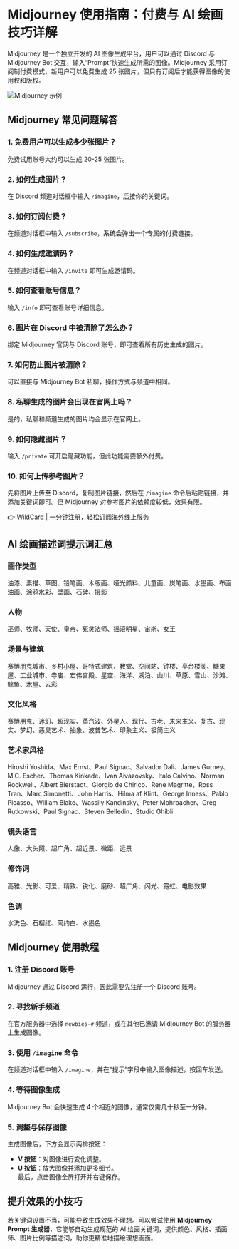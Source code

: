 # Midjourney 使用指南：付费与 AI 绘画技巧详解

Midjourney 是一个独立开发的 AI 图像生成平台，用户可以通过 Discord 与 Midjourney Bot 交互，输入“Prompt”快速生成所需的图像。Midjourney 采用订阅制付费模式，新用户可以免费生成 25 张图片，但只有订阅后才能获得图像的使用权和版权。

![Midjourney 示例](https://bbtdd.com/img/85906142234579.webp)

## Midjourney 常见问题解答

### 1. 免费用户可以生成多少张图片？
免费试用账号大约可以生成 20-25 张图片。

### 2. 如何生成图片？
在 Discord 频道对话框中输入 ` /imagine `，后接你的关键词。

### 3. 如何订阅付费？
在频道对话框中输入 ` /subscribe `，系统会弹出一个专属的付费链接。

### 4. 如何生成邀请码？
在频道对话框中输入 ` /invite ` 即可生成邀请码。

### 5. 如何查看账号信息？
输入 ` /info ` 即可查看账号详细信息。

### 6. 图片在 Discord 中被清除了怎么办？
绑定 Midjourney 官网与 Discord 账号，即可查看所有历史生成的图片。

### 7. 如何防止图片被清除？
可以直接与 Midjourney Bot 私聊，操作方式与频道中相同。

### 8. 私聊生成的图片会出现在官网上吗？
是的，私聊和频道生成的图片均会显示在官网上。

### 9. 如何隐藏图片？
输入 ` /private ` 可开启隐藏功能，但此功能需要额外付费。

### 10. 如何上传参考图片？
先将图片上传至 Discord，复制图片链接，然后在 ` /imagine ` 命令后粘贴链接，并添加关键词即可。但 Midjourney 对参考图片的依赖度较低，效果有限。

👉 [WildCard | 一分钟注册，轻松订阅海外线上服务](https://bbtdd.com/WildCard)

## AI 绘画描述词提示词汇总

### 画作类型
油漆、素描、草图、铅笔画、木版画、哑光颜料、儿童画、炭笔画、水墨画、布面油画、涂鸦水彩、壁画、石碑、摄影

### 人物
巫师、牧师、天使、皇帝、死灵法师、摇滚明星、宙斯、女王

### 场景与建筑
赛博朋克城市、乡村小屋、哥特式建筑、教堂、空间站、钟楼、亭台楼阁、糖果屋、工业城市、寺庙、宏伟宫殿、星空、海洋、湖泊、山川、草原、雪山、沙滩、鲸鱼、木屋、云彩

### 文化风格
赛博朋克、迷幻、超现实、蒸汽波、外星人、现代、古老、未来主义、复古、现实、梦幻、恶臭艺术、抽象、波普艺术、印象主义、极简主义

### 艺术家风格
Hiroshi Yoshida、Max Ernst、Paul Signac、Salvador Dali、James Gurney、M.C. Escher、Thomas Kinkade、Ivan Aivazovsky、Italo Calvino、Norman Rockwell、Albert Bierstadt、Giorgio de Chirico、Rene Magritte、Ross Tran、Marc Simonetti、John Harris、Hilma af Klint、George Inness、Pablo Picasso、William Blake、Wassily Kandinsky、Peter Mohrbacher、Greg Rutkowski、Paul Signac、Steven Belledin、Studio Ghibli

### 镜头语言
人像、大头照、超广角、超近景、微距、远景

### 修饰词
高雅、光影、可爱、精致、锐化、磨砂、超广角、闪光、霓虹、电影效果

### 色调
水洗色、石榴红、简约白、水墨色

## Midjourney 使用教程

### 1. 注册 Discord 账号
Midjourney 通过 Discord 运行，因此需要先注册一个 Discord 账号。

### 2. 寻找新手频道
在官方服务器中选择 `newbies-#` 频道，或在其他已邀请 Midjourney Bot 的服务器上生成图像。



### 3. 使用 `/imagine` 命令
在频道对话框中输入 `/imagine`，并在“提示”字段中输入图像描述，按回车发送。



### 4. 等待图像生成
Midjourney Bot 会快速生成 4 个相近的图像，通常仅需几十秒至一分钟。



### 5. 调整与保存图像
生成图像后，下方会显示两排按钮：
- **V 按钮**：对图像进行变化调整。
- **U 按钮**：放大图像并添加更多细节。  
最后，点击图像全屏打开并右键保存。



## 提升效果的小技巧
若关键词设置不当，可能导致生成效果不理想。可以尝试使用 **Midjourney Prompt 生成器**，它能够自动生成规范的 AI 绘画关键词，提供颜色、风格、插画师、图片比例等描述词，助你更精准地描绘理想画面。